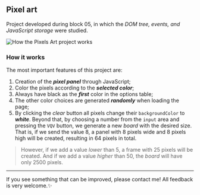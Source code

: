 ## Pixel art

Project developed during block 05, in which the _DOM tree, events, and JavaScript storage_ were studied.

![How the Pixels Art project works](https://user-images.githubusercontent.com/99998543/160257468-3f37b648-6fae-4d2a-8ede-4866ba287138.gif)

### How it works
The most important features of this project are:
1. Creation of the ___pixel panel___ through JavaScript;
2. Color the pixels according to the ___selected color___;
3. Always have black as the ___first___ color in the options table;
4. The other color choices are generated ___randomly___ when loading the page;
5. By clicking the _clear_ button all pixels change their `backgroundColor` to ___white___.
Beyond that, by choosing a number from the `input` area and pressing the `VQV` button, we generate a new _board_ with the desired size. That is, if we send the value 8, a panel with 8 pixels wide and 8 pixels high will be created, resulting in 64 pixels in total.

> However, if we add a value _lower_ than 5, a frame with 25 pixels will be created. And if we add a value _higher_ than 50, the _board_ will have only 2500 pixels.

---------------
If you see something that can be improved, please contact me! All feedback is very welcome.:sparkles:
